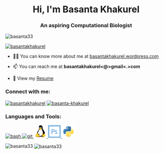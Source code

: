 <h1 align="center">Hi, I'm Basanta Khakurel</h1>
<h3 align="center">An aspiring Computational Biologist</h3>

<p align="left"> <img src="https://komarev.com/ghpvc/?username=basanta33&label=Profile%20views&color=0e75b6&style=flat" alt="basanta33" /> </p>


<p align="left"> <a href="https://twitter.com/basantakhakurel" target="blank"><img src="https://img.shields.io/twitter/follow/basantakhakurel?logo=twitter&style=for-the-badge" alt="basantakhakurel" /></a> </p>

- 👨‍💻 You can know more about me at [basantakhakurel.wordpress.com](basantakhakurel.wordpress.com)

- 📫 You can reach me at **basantakhakurel<@>gmail<.>com**

- 📄 View my [Resume](https://drive.google.com/file/d/1iC2c-FnMTp6IuL0trEkUukAr2Ex-cgjV/view)

<h3 align="left">Connect with me:</h3>
<p align="left">
<a href="https://twitter.com/basantakhakurel" target="blank"><img align="center" src="https://raw.githubusercontent.com/rahuldkjain/github-profile-readme-generator/master/src/images/icons/Social/twitter.svg" alt="basantakhakurel" height="30" width="40" /></a>
<a href="https://linkedin.com/in/basanta-khakurel" target="blank"><img align="center" src="https://raw.githubusercontent.com/rahuldkjain/github-profile-readme-generator/master/src/images/icons/Social/linked-in-alt.svg" alt="basanta-khakurel" height="30" width="40" /></a>
</p>


<h3 align="left">Languages and Tools:</h3>
<p align="left"> <a href="https://www.gnu.org/software/bash/" target="_blank" rel="noreferrer"> <img src="https://www.vectorlogo.zone/logos/gnu_bash/gnu_bash-icon.svg" alt="bash" width="40" height="40"/> </a> <a href="https://git-scm.com/" target="_blank" rel="noreferrer"> <img src="https://www.vectorlogo.zone/logos/git-scm/git-scm-icon.svg" alt="git" width="40" height="40"/> </a> <a href="https://www.linux.org/" target="_blank" rel="noreferrer"> <img src="https://raw.githubusercontent.com/devicons/devicon/master/icons/linux/linux-original.svg" alt="linux" width="40" height="40"/> </a> <a href="https://www.photoshop.com/en" target="_blank" rel="noreferrer"> <img src="https://raw.githubusercontent.com/devicons/devicon/master/icons/photoshop/photoshop-line.svg" alt="photoshop" width="40" height="40"/> </a> <a href="https://www.python.org" target="_blank" rel="noreferrer"> <img src="https://raw.githubusercontent.com/devicons/devicon/master/icons/python/python-original.svg" alt="python" width="40" height="40"/> </a> </p>

<p><img align="left" src="https://github-readme-stats.vercel.app/api/top-langs?username=basanta33&show_icons=true&locale=en&layout=compact" alt="basanta33" /></p>



<p>&nbsp;<img align="center" src="https://github-readme-stats.vercel.app/api?username=basanta33&show_icons=true&locale=en" alt="basanta33" /></p>


